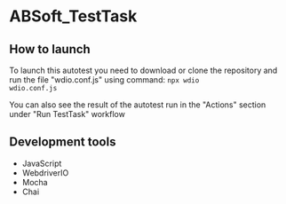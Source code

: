 # ABSoft_TestTask

## How to launch
To launch this autotest you need to download or clone the repository and run the file "wdio.conf.js" using command: <code>npx wdio wdio.conf.js</code>

You can also see the result of the autotest run in the "Actions" section under "Run TestTask" workflow

## Development tools
  - JavaScript
  - WebdriverIO
  - Mocha
  - Chai

